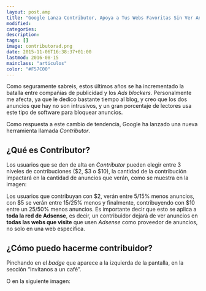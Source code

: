 ```yaml
---
layout: post.amp
title: "Google Lanza Contributor, Apoya a Tus Webs Favoritas Sin Ver Anuncios"
modified:
categories:
description:
tags: []
image: contributorad.png
date: 2015-11-06T16:38:37+01:00
lastmod: 2016-08-15
mainclass: "articulos"
color: "#F57C00"
---
```




Como seguramente sabreis, estos últimos años se ha incrementado la batalla entre compañías de publicidad y los _Ads blockers_. Personalmente me afecta, ya que le dedico bastante tiempo al blog, y creo que los dos anuncios que hay no son intrusivos, y un gran porcentaje de lectores usa este tipo de software para bloquear anuncios.

Como respuesta a este cambio de tendencia, Google ha lanzado una nueva herramienta llamada _Contributor_.

## ¿Qué es Contributor?

Los usuarios que se den de alta en _Contributor_ pueden elegir entre 3 niveles de contribuciones ($2, $3 o $10), la cantidad de la contribución impactará en la cantidad de anuncios que verán, como se muestra en la imagen:

<figure>
    <a href="https://www.google.com/contributor/welcome/?utm_source=publisher&utm_medium=banner&utm_campaign=ca-pub-9043332344373532">
        <amp-img layout="responsive" src="/assets/img/contributions.png" title="{{ page.title }}" alt="{{ page.title }}" width="406px" height="361px"></amp-img>
    </a>
</figure>

Los usuarios que contribuyan con $2, verán entre 5/15% menos anuncios, con $5 se verán entre 15/25% menos y finalmente, contribuyendo con $10 entre un 25/50% menos anuncios. Es importante decir que esto se aplica a __toda la red de Adsense__, es decir, un contribuidor dejará de ver anuncios en __todas las webs que visite__ que usen _Adsense_ como proveedor de anuncios, no solo en una web específica.

## ¿Cómo puedo hacerme contribuidor?

Pinchando en el _badge_ que aparece a la izquierda de la pantalla, en la sección “Invítanos a un café”.

O en la siguiente imagen:

<figure>
    <a href="https://www.google.com/contributor/welcome/?utm_source=publisher&utm_medium=banner&utm_campaign=ca-pub-9043332344373532">
        <amp-img layout="responsive" src="/assets/img/contributorad.png" title="{{ page.title }}" alt="{{ page.title }}" width="300px" height="250px"></amp-img>
    </a>
</figure>

<!--more-->
